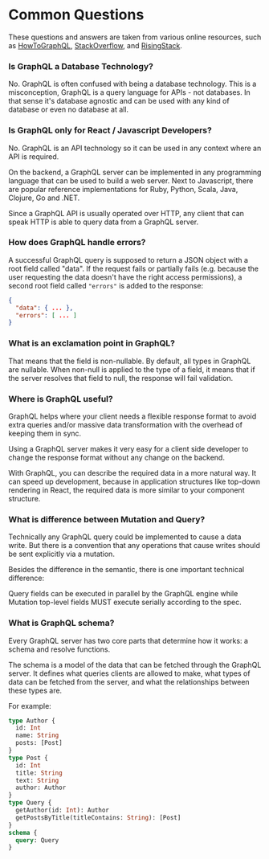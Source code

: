 # Common Questions

These questions and answers are taken from various online resources, such as [HowToGraphQL](https://www.howtographql.com/advanced/5-common-questions/), [StackOverflow](https://stackoverflow.com/questions/50684231/what-is-an-exclamation-point-in-graphql), and [RisingStack](https://blog.risingstack.com/graphql-overview-getting-started-with-graphql-and-nodejs/).

### Is GraphQL a Database Technology?

No. GraphQL is often confused with being a database technology. This is a misconception, GraphQL is a query language for APIs - not databases. In that sense it's database agnostic and can be used with any kind of database or even no database at all.

### Is GraphQL only for React / Javascript Developers?

No. GraphQL is an API technology so it can be used in any context where an API is required.

On the backend, a GraphQL server can be implemented in any programming language that can be used to build a web server. Next to Javascript, there are popular reference implementations for Ruby, Python, Scala, Java, Clojure, Go and .NET.

Since a GraphQL API is usually operated over HTTP, any client that can speak HTTP is able to query data from a GraphQL server.

### How does GraphQL handle errors?

A successful GraphQL query is supposed to return a JSON object with a root field called "data". If the request fails or partially fails (e.g. because the user requesting the data doesn't have the right access permissions), a second root field called `"errors"` is added to the response:

```json
{
  "data": { ... },
  "errors": [ ... ]
}
```

### What is an exclamation point in GraphQL?

That means that the field is non-nullable. By default, all types in GraphQL are nullable. When non-null is applied to the type of a field, it means that if the server resolves that field to null, the response will fail validation.

### Where is GraphQL useful?

GraphQL helps where your client needs a flexible response format to avoid extra queries and/or massive data transformation with the overhead of keeping them in sync.

Using a GraphQL server makes it very easy for a client side developer to change the response format without any change on the backend.

With GraphQL, you can describe the required data in a more natural way. It can speed up development, because in application structures like top-down rendering in React, the required data is more similar to your component structure.

### What is difference between Mutation and Query?

Technically any GraphQL query could be implemented to cause a data write. But there is a convention that any operations that cause writes should be sent explicitly via a mutation.

Besides the difference in the semantic, there is one important technical difference:

Query fields can be executed in parallel by the GraphQL engine while Mutation top-level fields MUST execute serially according to the spec.

### What is GraphQL schema?

Every GraphQL server has two core parts that determine how it works: a schema and resolve functions.

The schema is a model of the data that can be fetched through the GraphQL server. It defines what queries clients are allowed to make, what types of data can be fetched from the server, and what the relationships between these types are.

For example:

```graphql
type Author {
  id: Int
  name: String
  posts: [Post]
}
type Post {
  id: Int
  title: String
  text: String
  author: Author
}
type Query {
  getAuthor(id: Int): Author
  getPostsByTitle(titleContains: String): [Post]
}
schema {
  query: Query
}
```
